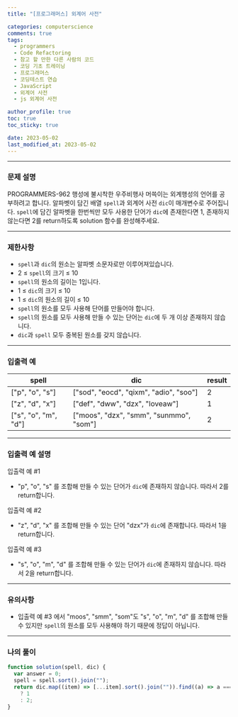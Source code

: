```yaml
---
title: "[프로그래머스] 외계어 사전"

categories: computerscience
comments: true
tags:
  - programmers
  - Code Refactoring
  - 참고 할 만한 다른 사람의 코드
  - 코딩 기초 트레이닝
  - 프로그래머스
  - 코딩테스트 연습
  - JavaScript
  - 외계어 사전
  - js 외계어 사전

author_profile: true
toc: true
toc_sticky: true

date: 2023-05-02
last_modified_at: 2023-05-02
---
```


---

### 문제 설명

PROGRAMMERS-962 행성에 불시착한 우주비행사 머쓱이는 외계행성의 언어를 공부하려고 합니다. 알파벳이 담긴 배열 `spell`과 외계어 사전 `dic`이 매개변수로 주어집니다. `spell`에 담긴 알파벳을 한번씩만 모두 사용한 단어가 `dic`에 존재한다면 1, 존재하지 않는다면 2를 return하도록 solution 함수를 완성해주세요.

---

### 제한사항

- `spell`과 `dic`의 원소는 알파벳 소문자로만 이루어져있습니다.
- 2 ≤ `spell`의 크기 ≤ 10
- `spell`의 원소의 길이는 1입니다.
- 1 ≤ `dic`의 크기 ≤ 10
- 1 ≤ `dic`의 원소의 길이 ≤ 10
- `spell`의 원소를 모두 사용해 단어를 만들어야 합니다.
- `spell`의 원소를 모두 사용해 만들 수 있는 단어는 `dic`에 두 개 이상 존재하지 않습니다.
- `dic`과 `spell` 모두 중복된 원소를 갖지 않습니다.

---

### 입출력 예

| spell                | dic                                     | result |
| -------------------- | --------------------------------------- | ------ |
| ["p", "o", "s"]      | ["sod", "eocd", "qixm", "adio", "soo"]  | 2      |
| ["z", "d", "x"]      | ["def", "dww", "dzx", "loveaw"]         | 1      |
| ["s", "o", "m", "d"] | ["moos", "dzx", "smm", "sunmmo", "som"] | 2      |

---

### **입출력 예 설명**

입출력 예 #1

- "p", "o", "s" 를 조합해 만들 수 있는 단어가 `dic`에 존재하지 않습니다. 따라서 2를 return합니다.

입출력 예 #2

- "z", "d", "x" 를 조합해 만들 수 있는 단어 "dzx"가 `dic`에 존재합니다. 따라서 1을 return합니다.

입출력 예 #3

- "s", "o", "m", "d" 를 조합해 만들 수 있는 단어가 `dic`에 존재하지 않습니다. 따라서 2을 return합니다.

---

### **유의사항**

- 입출력 예 #3 에서 "moos", "smm", "som"도 "s", "o", "m", "d" 를 조합해 만들 수 있지만 `spell`의 원소를 모두 사용해야 하기 때문에 정답이 아닙니다.

---

### 나의 풀이

```jsx
function solution(spell, dic) {
  var answer = 0;
  spell = spell.sort().join("");
  return dic.map((item) => [...item].sort().join("")).find((a) => a === spell)
    ? 1
    : 2;
}
```
